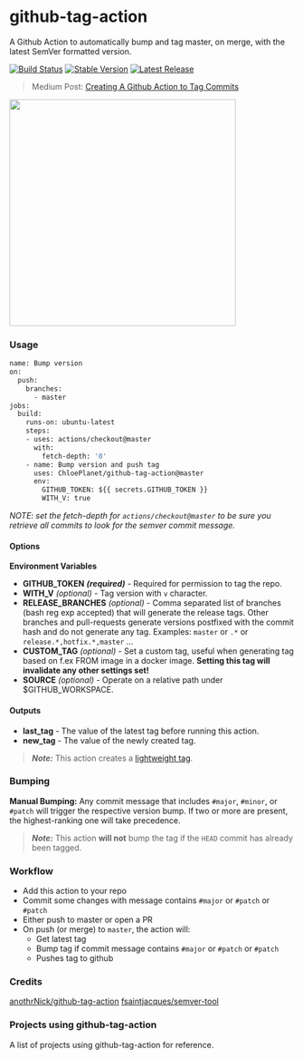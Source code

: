 # github-tag-action

A Github Action to automatically bump and tag master, on merge, with the latest SemVer formatted version.

[![Build Status](https://github.com/ChloePlanet/github-tag-action/workflows/Bump%20version/badge.svg)](https://github.com/ChloePlanet/github-tag-action/workflows/Bump%20version/badge.svg)
[![Stable Version](https://img.shields.io/github/v/tag/ChloePlanet/github-tag-action)](https://img.shields.io/github/v/tag/ChloePlanet/github-tag-action)
[![Latest Release](https://img.shields.io/github/v/release/ChloePlanet/github-tag-action?color=%233D9970)](https://img.shields.io/github/v/release/ChloePlanet/github-tag-action?color=%233D9970)

> Medium Post: [Creating A Github Action to Tag Commits](https://itnext.io/creating-a-github-action-to-tag-commits-2722f1560dec)

[<img src="https://miro.medium.com/max/1200/1*_4Ex1uUhL93a3bHyC-TgPg.png" width="400">](https://itnext.io/creating-a-github-action-to-tag-commits-2722f1560dec)

### Usage

```Dockerfile
name: Bump version
on:
  push:
    branches:
      - master
jobs:
  build:
    runs-on: ubuntu-latest
    steps:
    - uses: actions/checkout@master
      with:
        fetch-depth: '0'
    - name: Bump version and push tag
      uses: ChloePlanet/github-tag-action@master
      env:
        GITHUB_TOKEN: ${{ secrets.GITHUB_TOKEN }}
        WITH_V: true
```

_NOTE: set the fetch-depth for `actions/checkout@master` to be sure you retrieve all commits to look for the semver commit message._

#### Options

**Environment Variables**

* **GITHUB_TOKEN** ***(required)*** - Required for permission to tag the repo.
* **WITH_V** *(optional)* - Tag version with `v` character.
* **RELEASE_BRANCHES** *(optional)* - Comma separated list of branches (bash reg exp accepted) that will generate the release tags. Other branches and pull-requests generate versions postfixed with the commit hash and do not generate any tag. Examples: `master` or `.*` or `release.*,hotfix.*,master` ...
* **CUSTOM_TAG** *(optional)* - Set a custom tag, useful when generating tag based on f.ex FROM image in a docker image. **Setting this tag will invalidate any other settings set!**
* **SOURCE** *(optional)* - Operate on a relative path under $GITHUB_WORKSPACE.

#### Outputs

* **last_tag** - The value of the latest tag before running this action.
* **new_tag** - The value of the newly created tag.

> ***Note:*** This action creates a [lightweight tag](https://developer.github.com/v3/git/refs/#create-a-reference).

### Bumping

**Manual Bumping:** Any commit message that includes `#major`, `#minor`, or `#patch` will trigger the respective version bump. If two or more are present, the highest-ranking one will take precedence.

> ***Note:*** This action **will not** bump the tag if the `HEAD` commit has already been tagged.

### Workflow

* Add this action to your repo
* Commit some changes with message contains `#major` or `#patch` or `#patch`
* Either push to master or open a PR
* On push (or merge) to `master`, the action will:
  * Get latest tag
  * Bump tag if commit message contains `#major` or `#patch` or `#patch`
  * Pushes tag to github

### Credits

[anothrNick/github-tag-action](https://github.com/anothrNick/github-tag-action)
[fsaintjacques/semver-tool](https://github.com/fsaintjacques/semver-tool)

### Projects using github-tag-action

A list of projects using github-tag-action for reference.

